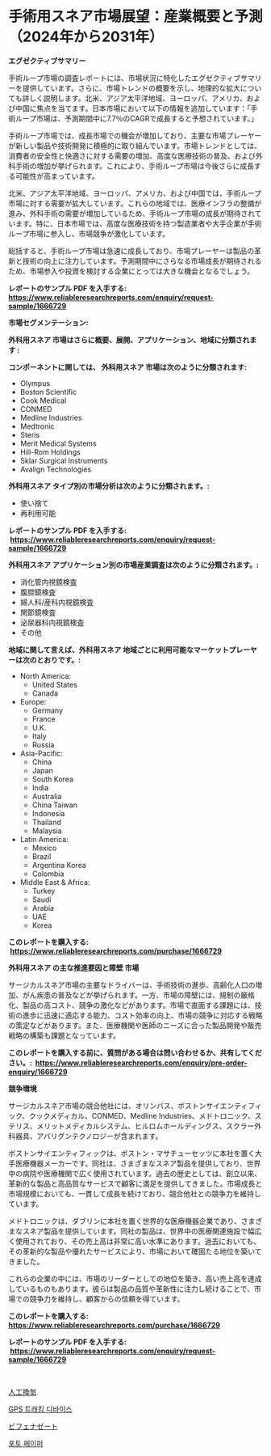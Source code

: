 <p><h1>手術用スネア市場展望：産業概要と予測（2024年から2031年）</h1></p><p><strong>エグゼクティブサマリー</strong></p>
<p><p>手術ループ市場の調査レポートには、市場状況に特化したエグゼクティブサマリーを提供しています。さらに、市場トレンドの概要を示し、地理的な拡大についても詳しく説明します。北米、アジア太平洋地域、ヨーロッパ、アメリカ、および中国に焦点を当てます。日本市場において以下の情報を追加しています：「手術ループ市場は、予測期間中に7.7％のCAGRで成長すると予想されています。」</p><p>手術ループ市場では、成長市場での機会が増加しており、主要な市場プレーヤーが新しい製品や技術開発に積極的に取り組んでいます。市場トレンドとしては、消費者の安全性と快適さに対する需要の増加、高度な医療技術の普及、および外科手術の増加が挙げられます。これにより、手術ループ市場は今後さらに成長する可能性が高まっています。</p><p>北米、アジア太平洋地域、ヨーロッパ、アメリカ、および中国では、手術ループ市場に対する需要が拡大しています。これらの地域では、医療インフラの整備が進み、外科手術の需要が増加しているため、手術ループ市場の成長が期待されています。特に、日本市場では、高度な医療技術を持つ製造業者や大手企業が手術ループ市場に参入し、市場競争が激化しています。</p><p>総括すると、手術ループ市場は急速に成長しており、市場プレーヤーは製品の革新と技術の向上に注力しています。予測期間中にさらなる市場成長が期待されるため、市場参入や投資を検討する企業にとっては大きな機会となるでしょう。</p></p>
<p><strong>レポートのサンプル PDF を入手する: <a href="https://www.reliableresearchreports.com/enquiry/request-sample/1666729">https://www.reliableresearchreports.com/enquiry/request-sample/1666729</a></strong></p>
<p><strong>市場セグメンテーション:</strong></p>
<p><strong> 外科用スネア 市場はさらに概要、展開、アプリケーション、地域に分類されます :</strong></p>
<p><strong>コンポーネントに関しては、 外科用スネア 市場は次のように分類されます: &nbsp;</strong></p>
<p><ul><li>Olympus</li><li>Boston Scientific</li><li>Cook Medical</li><li>CONMED</li><li>Medline Industries</li><li>Medtronic</li><li>Steris</li><li>Merit Medical Systems</li><li>Hill-Rom Holdings</li><li>Sklar Surgical Instruments</li><li>Avalign Technologies</li></ul></p>
<p><strong> 外科用スネア タイプ別の市場分析は次のように分類されます。:</strong></p>
<p><ul><li>使い捨て</li><li>再利用可能</li></ul></p>
<p><strong>レポートのサンプル PDF を入手する: &nbsp;<a href="https://www.reliableresearchreports.com/enquiry/request-sample/1666729">https://www.reliableresearchreports.com/enquiry/request-sample/1666729</a></strong></p>
<p><strong> 外科用スネア アプリケーション別の市場産業調査は次のように分類されます。:</strong></p>
<p><ul><li>消化管内視鏡検査</li><li>腹腔鏡検査</li><li>婦人科/産科内視鏡検査</li><li>関節鏡検査</li><li>泌尿器科内視鏡検査</li><li>その他</li></ul></p>
<p><strong>地域に関して言えば、外科用スネア 地域ごとに利用可能なマーケットプレーヤーは次のとおりです。:</strong></p>
<p><ul>
    <li>
        North America:
        <ul>
            <li>United States</li>
            <li>Canada</li>
        </ul>
    </li>
    <li>
        Europe:
        <ul>
            <li>Germany</li>
            <li>France</li>
            <li>U.K.</li>
            <li>Italy</li>
            <li>Russia</li>
        </ul>
    </li>
    <li>
        Asia-Pacific:
        <ul>
            <li>China</li>
            <li>Japan</li>
            <li>South Korea</li>
            <li>India</li>
            <li>Australia</li>
            <li>China Taiwan</li>
            <li>Indonesia</li>
            <li>Thailand</li>
            <li>Malaysia</li>
        </ul>
    </li>
    <li>
        Latin America:
        <ul>
            <li>Mexico</li>
            <li>Brazil</li>
            <li>Argentina Korea</li>
            <li>Colombia</li>
        </ul>
    </li>
    <li>
        Middle East & Africa:
        <ul>
            <li>Turkey</li>
            <li>Saudi</li>
            <li>Arabia</li>
            <li>UAE</li>
            <li>Korea</li>
        </ul>
    </li>
    </ul></p>
<p><strong>このレポートを購入する: &nbsp;<a href="https://www.reliableresearchreports.com/purchase/1666729">https://www.reliableresearchreports.com/purchase/1666729</a></strong></p>
<p><strong>外科用スネア の主な推進要因と障壁 市場</strong></p>
<p><p>サージカルスネア市場の主要なドライバーは、手術技術の進歩、高齢化人口の増加、がん疾患の普及などが挙げられます。一方、市場の障壁には、規制の厳格化、製品の高コスト、競争の激化などがあります。市場で直面する課題には、技術の進歩に迅速に適応する能力、コスト効率の向上、市場の競争に対応する戦略の策定などがあります。また、医療機関や医師のニーズに合った製品開発や販売戦略の構築も課題となっています。</p></p>
<p><strong>このレポートを購入する前に、質問がある場合は問い合わせるか、共有してください。:&nbsp; <a href="https://www.reliableresearchreports.com/enquiry/pre-order-enquiry/1666729">https://www.reliableresearchreports.com/enquiry/pre-order-enquiry/1666729</a></strong></p>
<p><strong>競争環境</strong></p>
<p><p>サージカルスネア市場の競合他社には、オリンパス、ボストンサイエンティフィック、クックメディカル、CONMED、Medline Industries、メドトロニック、ステリス、メリットメディカルシステム、ヒルロムホールディングス、スクラー外科器具、アバリグンテクノロジーが含まれます。</p><p>ボストンサイエンティフィックは、ボストン・マサチューセッツに本社を置く大手医療機器メーカーです。同社は、さまざまなスネア製品を提供しており、世界中の病院や医療機関で広く使用されています。過去の歴史としては、創立以来、革新的な製品と高品質なサービスで顧客に満足を提供してきました。市場成長と市場規模においても、一貫して成長を続けており、競合他社との競争力を維持しています。</p><p>メドトロニックは、ダブリンに本社を置く世界的な医療機器企業であり、さまざまなスネア製品を提供しています。同社の製品は、世界中の医療関連施設で幅広く使用されており、その売上高は非常に高い水準にあります。過去においても、その革新的な製品や優れたサービスにより、市場において確固たる地位を築いてきました。</p><p>これらの企業の中には、市場のリーダーとしての地位を築き、高い売上高を達成しているものもあります。彼らは製品の品質や革新性に注力し続けることで、市場での競争力を維持し、顧客からの信頼を得ています。</p></p>
<p><strong>このレポートを購入する: &nbsp; <a href="https://www.reliableresearchreports.com/purchase/1666729">https://www.reliableresearchreports.com/purchase/1666729</a></strong></p>
<p><strong>レポートのサンプル PDF を入手する: &nbsp;<a href="https://www.reliableresearchreports.com/enquiry/request-sample/1666729">https://www.reliableresearchreports.com/enquiry/request-sample/1666729</a></strong><strong></strong></p>
<p>&nbsp;</p>
<p><p><a href="https://medium.com/@aaronanfotrrd897367/%E4%BA%BA%E5%B7%A5%E6%8F%9B%E6%B0%97%E5%B8%82%E5%A0%B4%E3%82%B7%E3%82%A7%E3%82%A2%E3%81%AE%E9%80%B2%E5%8C%96%E3%81%A8%E5%B8%82%E5%A0%B4%E6%88%90%E9%95%B7%E3%83%88%E3%83%AC%E3%83%B3%E3%83%89-2024%E5%B9%B4-2031%E5%B9%B4-d4876b85f9bf">人工換気</a></p><p><a href="https://medium.com/@jomosley1999/%EB%94%94%EC%BD%94%EB%94%A9-gps-%EC%B6%94%EC%A0%81-%EC%9E%A5%EC%B9%98-%EC%8B%9C%EC%9E%A5-%EC%A7%80%ED%91%9C-%EC%8B%9C%EC%9E%A5-%EC%A0%90%EC%9C%A0%EC%9C%A8-%ED%8A%B8%EB%A0%8C%EB%93%9C-%EB%B0%8F-%EC%84%B1%EC%9E%A5-%ED%8C%A8%ED%84%B4-91a6b201aafb">GPS 트래킹 디바이스</a></p><p><a href="https://medium.com/@levihamilton5801940/%E3%83%93%E3%83%95%E3%82%A7%E3%83%8A%E3%82%BC%E3%83%BC%E3%83%88%E5%B8%82%E5%A0%B4-2031%E5%B9%B4%E3%81%BE%E3%81%A7%E3%81%AE%E5%8B%95%E5%90%91-%E4%BA%88%E6%B8%AC-%E7%AB%B6%E4%BA%89%E5%88%86%E6%9E%90-c0c622a8e492">ビフェナゼート</a></p><p><a href="https://medium.com/@johnsonlowe2023_38650/%EC%82%AC%EC%A7%84%EC%9A%A9%EC%A7%80-%EC%8B%9C%EC%9E%A5-%EC%84%B1%EA%B3%B5%EC%A0%81%EC%9D%B8-%EB%B9%84%EC%A6%88%EB%8B%88%EC%8A%A4-%EC%A0%84%EB%9E%B5%EC%9D%98-%ED%95%B5%EC%8B%AC-2031%EB%85%84%EA%B9%8C%EC%A7%80%EC%9D%98-%EC%98%88%EC%B8%A1-0e8baedb00a8">포토 페이퍼</a></p></p>